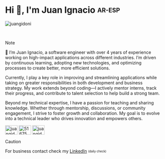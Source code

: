 # Hi 👋, I'm Juan Ignacio <sub><sup>AR-ESP</sup></sub>
<p align="left"> <img src="https://komarev.com/ghpvc/?username=juangidoni&label=Profile%20views&color=0e75b6&style=flat" alt="juangidoni" /> </p>
<br>

> [!NOTE]
> 🧙 I’m Juan Ignacio, a software engineer with over 4 years of experience working on high-impact applications across different industries. I’m driven by continuous learning, adopting new technologies, and optimizing processes to create better, more efficient solutions.
>
> Currently, I play a key role in improving and streamlining applications while taking on greater responsibilities in both development and business strategy. My work extends beyond coding—I actively mentor interns, track their progress, and contribute to talent selection to help build a strong team.
>
> Beyond my technical expertise, I have a passion for teaching and sharing knowledge. Whether through mentorship, discussions, or community engagement, I strive to foster growth and collaboration. My goal is to evolve into a technical leader who drives innovation and empowers others.
>
> <p align="left">
> <a href="https://linkedin.com/in/juangidoni" target="blank"><img align="center" src="https://raw.githubusercontent.com/rahuldkjain/github-profile-readme-generator/master/src/images/icons/Social/linked-in-alt.svg" alt="juangidoni" height="30" width="40" /></a>
> <a href="https://stackoverflow.com/users/51675" target="blank"><img align="center" src="https://raw.githubusercontent.com/rahuldkjain/github-profile-readme-generator/master/src/images/icons/Social/stack-overflow.svg" alt="51675" height="30" width="40" /></a>
> <a href="https://www.hackerrank.com/juan_gidoni" target="blank"><img align="center" src="https://raw.githubusercontent.com/rahuldkjain/github-profile-readme-generator/master/src/images/icons/Social/hackerrank.svg" alt="juangidoni" height="30" width="40" /></a>
> </p>


> [!CAUTION]
> For business contact check my [LinkedIn](https://linkedin.com/in/juangidoni) <sub><sup>(daily check)</sup></sub> <br>

  
